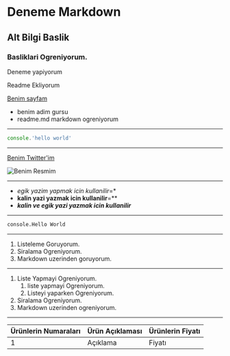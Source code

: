 # Deneme Markdown

## Alt Bilgi Baslik

### Basliklari Ogreniyorum.

Deneme yapiyorum

Readme Ekliyorum

[Benim sayfam](https://twitter.com/KairossLoL)

- benim adim gursu
- readme.md markdown ogreniyorum
--- 
```javascript
console.'hello world'
```
---
[Benim Twitter'im](https://twitter.com/KairossLoL)

![Benim Resmim](https://pbs.twimg.com/profile_images/1184479722975170565/-8YP5QTM_400x400.jpg)

---
- *egik yazim yapmak icin kullanilir*=*
- **kalin yazi yazmak icin kullanilir**=**
- ***kalin ve egik yazi yazmak icin kullanilir***
---

```html
console.Hello World
```
---
1. Listeleme Goruyorum.
2. Siralama Ogreniyorum.
3. Markdown uzerinden goruyorum.
---
1. Liste Yapmayi Ogreniyorum.
    1. liste yapmayi Ogreniyorum.
    2. Listeyi yaparken Ogreniyorum.
2. Siralama Ogreniyorum.
3. Markdown uzerinden ogreniyorum.    
---

| Ürünlerin Numaraları| Ürün Açıklaması| Ürünlerin Fiyatı|
| --- | --- | --- |
| 1 | Açıklama | Fiyatı |
